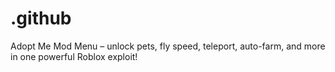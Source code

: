 # .github
Adopt Me Mod Menu – unlock pets, fly speed, teleport, auto-farm, and more in one powerful Roblox exploit!
